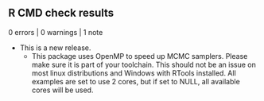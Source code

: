 ## R CMD check results

0 errors | 0 warnings | 1 note

* This is a new release.
  -  This package uses OpenMP to speed up MCMC samplers. Please make sure it is part of your toolchain. This should not be an issue on most linux distributions and Windows with RTools installed. All examples are set to use 2 cores, but if set to NULL, all available cores will be used.